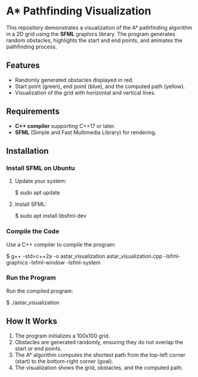 # A* Pathfinding Visualization

This repository demonstrates a visualization of the A* pathfinding algorithm in a 2D grid using the **SFML** graphics library. The program generates random obstacles, highlights the start and end points, and animates the pathfinding process.

## Features
- Randomly generated obstacles displayed in red.
- Start point (green), end point (blue), and the computed path (yellow).
- Visualization of the grid with horizontal and vertical lines.

## Requirements
- **C++ compiler** supporting C++17 or later.
- **SFML** (Simple and Fast Multimedia Library) for rendering.

## Installation

### Install SFML on Ubuntu
1. Update your system:

   $ sudo apt update
   
2. Install SFML:

   $ sudo apt install libsfml-dev

### Compile the Code

Use a C++ compiler to compile the program:

  $ g++ -std=c++2a -o astar_visualization astar_visualization.cpp -lsfml-graphics -lsfml-window -lsfml-system

### Run the Program

Run the compiled program:

  $ ./astar_visualization

## How It Works
1. The program initializes a 100x100 grid.
2. Obstacles are generated randomly, ensuring they do not overlap the start or end points.
3. The A* algorithm computes the shortest path from the top-left corner (start) to the bottom-right corner (goal).
4. The visualization shows the grid, obstacles, and the computed path.
